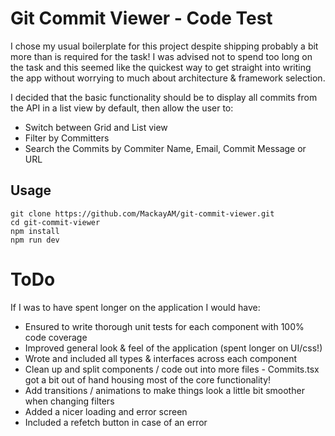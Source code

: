 # Git Commit Viewer - Code Test

I chose my usual boilerplate for this project despite shipping probably a bit more than is required for the task! I was advised not to spend too long on the task and this seemed like the quickest way to get straight into writing the app without worrying to much about architecture & framework selection.

I decided that the basic functionality should be to display all commits from the API in a list view by default, then allow the user to:
- Switch between Grid and List view
- Filter by Committers
- Search the Commits by Commiter Name, Email, Commit Message or URL

## Usage
```
git clone https://github.com/MackayAM/git-commit-viewer.git
cd git-commit-viewer
npm install
npm run dev
```

# ToDo
If I was to have spent longer on the application I would have:
- Ensured to write thorough unit tests for each component with 100% code coverage
- Improved general look & feel of the application (spent longer on UI/css!)
- Wrote and included all types & interfaces across each component
- Clean up and split components / code out into more files - Commits.tsx got a bit out of hand housing most of the core functionality!
- Add transitions / animations to make things look a little bit smoother when changing filters
- Added a nicer loading and error screen
- Included a refetch button in case of an error
